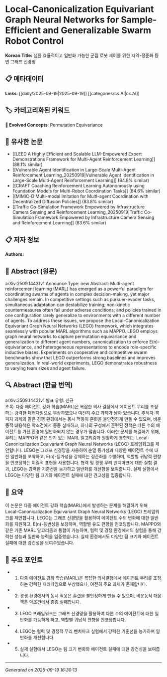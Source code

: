 
# Local-Canonicalization Equivariant Graph Neural Networks for Sample-Efficient and Generalizable Swarm Robot Control

**Korean Title:** 샘플 효율적이고 일반화 가능한 군집 로봇 제어를 위한 지역-정준화 등변 그래프 신경망

## 📋 메타데이터

**Links**: [[daily/2025-09-19|2025-09-19]] [[categories/cs.AI|cs.AI]]

## 🏷️ 카테고리화된 키워드
**🚀 Evolved Concepts**: Permutation Equivariance

## 🔗 유사한 논문
- [[LEED A Highly Efficient and Scalable LLM-Empowered Expert Demonstrations Framework for Multi-Agent Reinforcement Learning]] (88.1% similar)
- [[Vulnerable Agent Identification in Large-Scale Multi-Agent Reinforcement Learning_20250919|Vulnerable Agent Identification in Large-Scale Multi-Agent Reinforcement Learning]] (84.8% similar)
- [[CRAFT Coaching Reinforcement Learning Autonomously using Foundation Models for Multi-Robot Coordination Tasks]] (84.6% similar)
- [[MIMIC-D Multi-modal Imitation for MultI-agent Coordination with Decentralized Diffusion Policies]] (83.8% similar)
- [[Traffic Co-Simulation Framework Empowered by Infrastructure Camera Sensing and Reinforcement Learning_20250919|Traffic Co-Simulation Framework Empowered by Infrastructure Camera Sensing and Reinforcement Learning]] (83.6% similar)

## 📋 저자 정보

**Authors:** 

## 📄 Abstract (원문)

arXiv:2509.14431v1 Announce Type: new 
Abstract: Multi-agent reinforcement learning (MARL) has emerged as a powerful paradigm for coordinating swarms of agents in complex decision-making, yet major challenges remain. In competitive settings such as pursuer-evader tasks, simultaneous adaptation can destabilize training; non-kinetic countermeasures often fail under adverse conditions; and policies trained in one configuration rarely generalize to environments with a different number of agents. To address these issues, we propose the Local-Canonicalization Equivariant Graph Neural Networks (LEGO) framework, which integrates seamlessly with popular MARL algorithms such as MAPPO. LEGO employs graph neural networks to capture permutation equivariance and generalization to different agent numbers, canonicalization to enforce E(n)-equivariance, and heterogeneous representations to encode role-specific inductive biases. Experiments on cooperative and competitive swarm benchmarks show that LEGO outperforms strong baselines and improves generalization. In real-world experiments, LEGO demonstrates robustness to varying team sizes and agent failure.

## 🔍 Abstract (한글 번역)

arXiv:2509.14431v1 발표 유형: 신규  
초록: 다중 에이전트 강화 학습(MARL)은 복잡한 의사 결정에서 에이전트 무리를 조정하는 강력한 패러다임으로 부상하였으나 여전히 주요 과제가 남아 있습니다. 추적자-회피자 과제와 같은 경쟁 환경에서는 동시 적응이 훈련을 불안정하게 만들 수 있으며, 비운동적 대응책은 악조건에서 종종 실패하고, 하나의 구성에서 훈련된 정책은 다른 수의 에이전트를 가진 환경에 일반화되지 않는 경우가 많습니다. 이러한 문제를 해결하기 위해, 우리는 MAPPO와 같은 인기 있는 MARL 알고리즘과 원활하게 통합되는 Local-Canonicalization Equivariant Graph Neural Networks (LEGO) 프레임워크를 제안합니다. LEGO는 그래프 신경망을 사용하여 순열 등가성과 다양한 에이전트 수에 대한 일반화를 포착하고, E(n)-등가성을 강제하는 정준화를 수행하며, 역할별 귀납적 편향을 인코딩하는 이질적 표현을 사용합니다. 협력 및 경쟁 무리 벤치마크에 대한 실험 결과, LEGO는 강력한 기준선을 능가하고 일반화를 개선함을 보여줍니다. 실제 실험에서 LEGO는 다양한 팀 크기와 에이전트 실패에 대한 견고성을 입증합니다.

## 📝 요약

이 논문은 다중 에이전트 강화 학습(MARL)에서 발생하는 문제를 해결하기 위해 Local-Canonicalization Equivariant Graph Neural Networks (LEGO) 프레임워크를 제안합니다. LEGO는 그래프 신경망을 활용하여 에이전트 수의 변화에 대한 일반화를 지원하고, E(n)-등변성을 보장하며, 역할별 유도 편향을 인코딩합니다. MAPPO와 같은 기존 MARL 알고리즘과 통합이 가능하며, 협력 및 경쟁 환경에서의 실험을 통해 강력한 성능과 일반화 능력을 입증했습니다. 실제 환경에서도 다양한 팀 크기와 에이전트 실패에 대한 강건성을 보여주었습니다.

## 🎯 주요 포인트

- 1. 다중 에이전트 강화 학습(MARL)은 복잡한 의사결정에서 에이전트 무리를 조정하는 강력한 패러다임으로 부상했으나, 여전히 주요 과제가 존재합니다.

- 2. 경쟁 환경에서의 동시 적응은 훈련을 불안정하게 만들 수 있으며, 비운동적 대응책은 악조건에서 종종 실패합니다.

- 3. LEGO 프레임워크는 그래프 신경망을 활용하여 다른 수의 에이전트에 대한 일반화를 가능하게 하고, 역할별 귀납적 편향을 인코딩합니다.

- 4. LEGO는 협력 및 경쟁적 무리 벤치마크 실험에서 강력한 기준선을 능가하며 일반화를 개선합니다.

- 5. 실제 실험에서 LEGO는 팀 크기 변화와 에이전트 실패에 대한 강건성을 보여줍니다.

---

*Generated on 2025-09-19 16:30:13*